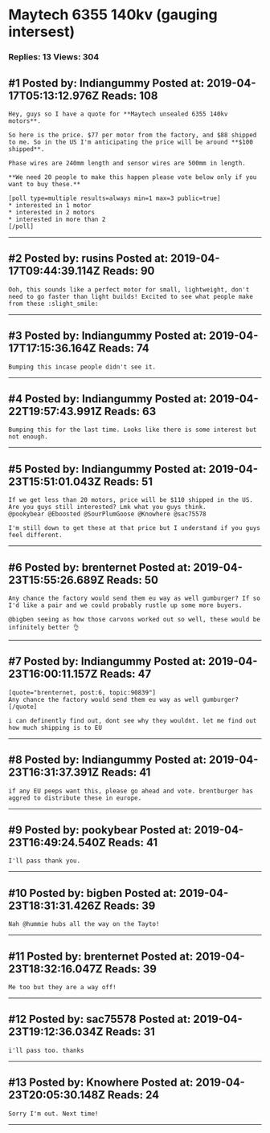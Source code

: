 # Maytech 6355 140kv (gauging intersest)

### Replies: 13 Views: 304

## \#1 Posted by: Indiangummy Posted at: 2019-04-17T05:13:12.976Z Reads: 108

```
Hey, guys so I have a quote for **Maytech unsealed 6355 140kv motors**. 

So here is the price. $77 per motor from the factory, and $88 shipped to me. So in the US I'm anticipating the price will be around **$100 shipped**.  

Phase wires are 240mm length and sensor wires are 500mm in length.  

**We need 20 people to make this happen please vote below only if you want to buy these.**

[poll type=multiple results=always min=1 max=3 public=true]
* interested in 1 motor
* interested in 2 motors
* interested in more than 2
[/poll]
```

---
## \#2 Posted by: rusins Posted at: 2019-04-17T09:44:39.114Z Reads: 90

```
Ooh, this sounds like a perfect motor for small, lightweight, don't need to go faster than light builds! Excited to see what people make from these :slight_smile:
```

---
## \#3 Posted by: Indiangummy Posted at: 2019-04-17T17:15:36.164Z Reads: 74

```
Bumping this incase people didn't see it.
```

---
## \#4 Posted by: Indiangummy Posted at: 2019-04-22T19:57:43.991Z Reads: 63

```
Bumping this for the last time. Looks like there is some interest but not enough.
```

---
## \#5 Posted by: Indiangummy Posted at: 2019-04-23T15:51:01.043Z Reads: 51

```
If we get less than 20 motors, price will be $110 shipped in the US. Are you guys still interested? Lmk what you guys think.
@pookybear @Eboosted @SourPlumGoose @Knowhere @sac75578 

I'm still down to get these at that price but I understand if you guys feel different.
```

---
## \#6 Posted by: brenternet Posted at: 2019-04-23T15:55:26.689Z Reads: 50

```
Any chance the factory would send them eu way as well gumburger? If so I'd like a pair and we could probably rustle up some more buyers.

@bigben seeing as how those carvons worked out so well, these would be infinitely better 👌
```

---
## \#7 Posted by: Indiangummy Posted at: 2019-04-23T16:00:11.157Z Reads: 47

```
[quote="brenternet, post:6, topic:90839"]
Any chance the factory would send them eu way as well gumburger?
[/quote]

i can definently find out, dont see why they wouldnt. let me find out how much shipping is to EU
```

---
## \#8 Posted by: Indiangummy Posted at: 2019-04-23T16:31:37.391Z Reads: 41

```
if any EU peeps want this, please go ahead and vote. brentburger has aggred to distribute these in europe.
```

---
## \#9 Posted by: pookybear Posted at: 2019-04-23T16:49:24.540Z Reads: 41

```
I'll pass thank you.
```

---
## \#10 Posted by: bigben Posted at: 2019-04-23T18:31:31.426Z Reads: 39

```
Nah @hummie hubs all the way on the Tayto!
```

---
## \#11 Posted by: brenternet Posted at: 2019-04-23T18:32:16.047Z Reads: 39

```
Me too but they are a way off!
```

---
## \#12 Posted by: sac75578 Posted at: 2019-04-23T19:12:36.034Z Reads: 31

```
i'll pass too. thanks
```

---
## \#13 Posted by: Knowhere Posted at: 2019-04-23T20:05:30.148Z Reads: 24

```
Sorry I'm out. Next time!
```

---
